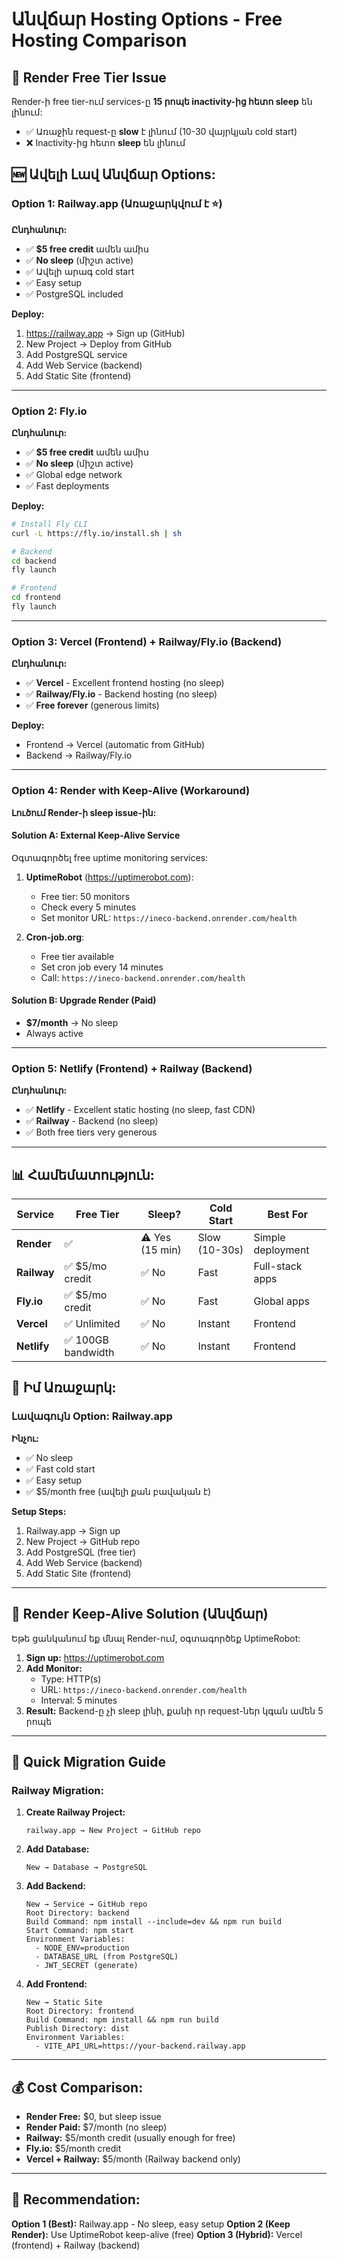 # Անվճար Hosting Options - Free Hosting Comparison

## 🚨 Render Free Tier Issue

Render-ի free tier-ում services-ը **15 րոպե inactivity-ից հետո sleep** են լինում:

- ✅ Առաջին request-ը **slow** է լինում (10-30 վայրկյան cold start)
- ❌ Inactivity-ից հետո **sleep** են լինում

## 🆕 Ավելի Լավ Անվճար Options:

### Option 1: Railway.app (Առաջարկվում է ⭐)

**Ընդհանուր:**

- ✅ **$5 free credit** ամեն ամիս
- ✅ **No sleep** (միշտ active)
- ✅ Ավելի արագ cold start
- ✅ Easy setup
- ✅ PostgreSQL included

**Deploy:**

1. https://railway.app → Sign up (GitHub)
2. New Project → Deploy from GitHub
3. Add PostgreSQL service
4. Add Web Service (backend)
5. Add Static Site (frontend)

---

### Option 2: Fly.io

**Ընդհանուր:**

- ✅ **$5 free credit** ամեն ամիս
- ✅ **No sleep** (միշտ active)
- ✅ Global edge network
- ✅ Fast deployments

**Deploy:**

```bash
# Install Fly CLI
curl -L https://fly.io/install.sh | sh

# Backend
cd backend
fly launch

# Frontend
cd frontend
fly launch
```

---

### Option 3: Vercel (Frontend) + Railway/Fly.io (Backend)

**Ընդհանուր:**

- ✅ **Vercel** - Excellent frontend hosting (no sleep)
- ✅ **Railway/Fly.io** - Backend hosting (no sleep)
- ✅ **Free forever** (generous limits)

**Deploy:**

- Frontend → Vercel (automatic from GitHub)
- Backend → Railway/Fly.io

---

### Option 4: Render with Keep-Alive (Workaround)

**Լուծում Render-ի sleep issue-ին:**

#### Solution A: External Keep-Alive Service

Օգտագործել free uptime monitoring services:

1. **UptimeRobot** (https://uptimerobot.com):

   - Free tier: 50 monitors
   - Check every 5 minutes
   - Set monitor URL: `https://ineco-backend.onrender.com/health`

2. **Cron-job.org**:
   - Free tier available
   - Set cron job every 14 minutes
   - Call: `https://ineco-backend.onrender.com/health`

#### Solution B: Upgrade Render (Paid)

- **$7/month** → No sleep
- Always active

---

### Option 5: Netlify (Frontend) + Railway (Backend)

**Ընդհանուր:**

- ✅ **Netlify** - Excellent static hosting (no sleep, fast CDN)
- ✅ **Railway** - Backend (no sleep)
- ✅ Both free tiers very generous

---

## 📊 Համեմատություն:

| Service     | Free Tier          | Sleep?          | Cold Start    | Best For          |
| ----------- | ------------------ | --------------- | ------------- | ----------------- |
| **Render**  | ✅                 | ⚠️ Yes (15 min) | Slow (10-30s) | Simple deployment |
| **Railway** | ✅ $5/mo credit    | ✅ No           | Fast          | Full-stack apps   |
| **Fly.io**  | ✅ $5/mo credit    | ✅ No           | Fast          | Global apps       |
| **Vercel**  | ✅ Unlimited       | ✅ No           | Instant       | Frontend          |
| **Netlify** | ✅ 100GB bandwidth | ✅ No           | Instant       | Frontend          |

## 🎯 Իմ Առաջարկ:

### Լավագույն Option: Railway.app

**Ինչու:**

- ✅ No sleep
- ✅ Fast cold start
- ✅ Easy setup
- ✅ $5/month free (ավելի քան բավական է)

**Setup Steps:**

1. Railway.app → Sign up
2. New Project → GitHub repo
3. Add PostgreSQL (free tier)
4. Add Web Service (backend)
5. Add Static Site (frontend)

---

## 🔧 Render Keep-Alive Solution (Անվճար)

Եթե ցանկանում եք մնալ Render-ում, օգտագործեք UptimeRobot:

1. **Sign up:** https://uptimerobot.com
2. **Add Monitor:**
   - Type: HTTP(s)
   - URL: `https://ineco-backend.onrender.com/health`
   - Interval: 5 minutes
3. **Result:** Backend-ը չի sleep լինի, քանի որ request-ներ կգան ամեն 5 րոպե

---

## 📝 Quick Migration Guide

### Railway Migration:

1. **Create Railway Project:**

   ```
   railway.app → New Project → GitHub repo
   ```

2. **Add Database:**

   ```
   New → Database → PostgreSQL
   ```

3. **Add Backend:**

   ```
   New → Service → GitHub repo
   Root Directory: backend
   Build Command: npm install --include=dev && npm run build
   Start Command: npm start
   Environment Variables:
     - NODE_ENV=production
     - DATABASE_URL (from PostgreSQL)
     - JWT_SECRET (generate)
   ```

4. **Add Frontend:**
   ```
   New → Static Site
   Root Directory: frontend
   Build Command: npm install && npm run build
   Publish Directory: dist
   Environment Variables:
     - VITE_API_URL=https://your-backend.railway.app
   ```

---

## 💰 Cost Comparison:

- **Render Free:** $0, but sleep issue
- **Render Paid:** $7/month (no sleep)
- **Railway:** $5/month credit (usually enough for free)
- **Fly.io:** $5/month credit
- **Vercel + Railway:** $5/month (Railway backend only)

---

## 🚀 Recommendation:

**Option 1 (Best):** Railway.app - No sleep, easy setup
**Option 2 (Keep Render):** Use UptimeRobot keep-alive (free)
**Option 3 (Hybrid):** Vercel (frontend) + Railway (backend)
